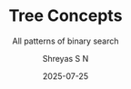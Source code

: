 ---
layout:     post
title:      "Tree Concepts"
subtitle:   "All patterns of binary search"
date:       2025-07-25
author:     "Shreyas S N"
header-img: "img/post/tree.png"
header-mask: 0.3
catalog:    true
tags:
  - Algorithms
  - Level-3
---
